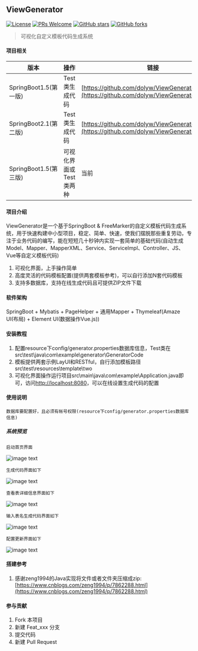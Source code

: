 ## ViewGenerator

[![License](https://img.shields.io/badge/license-MIT-blue.svg)](LICENSE)
[![PRs Welcome](https://img.shields.io/badge/PRs-welcome-brightgreen.svg)](https://github.com/dolyw/ViewGenerator/pulls)
[![GitHub stars](https://img.shields.io/github/stars/dolyw/ViewGenerator.svg?style=social&label=Stars)](https://github.com/dolyw/ViewGenerator)
[![GitHub forks](https://img.shields.io/github/forks/dolyw/ViewGenerator.svg?style=social&label=Fork)](https://github.com/dolyw/ViewGenerator)

> 可视化自定义模板代码生成系统

#### 项目相关

版本 | 操作 | 链接
----|------|----
SpringBoot1.5(第一版) | Test类生成代码  | [https://github.com/dolyw/ViewGenerator/releases](https://github.com/dolyw/ViewGenerator/releases)
SpringBoot2.1(第二版) | Test类生成代码  | [https://github.com/dolyw/ViewGenerator/releases](https://github.com/dolyw/ViewGenerator/releases)
SpringBoot1.5(第三版) | 可视化界面或Test类两种  | 当前

#### 项目介绍

ViewGenerator是一个基于SpringBoot & FreeMarker的自定义模板代码生成系统，用于快速构建中小型项目，稳定、简单、快速，使我们摆脱那些重复劳动，专注于业务代码的编写，能在短短几十秒钟内实现一套简单的基础代码(自动生成Model、Mapper、MapperXML、Service、ServiceImpl、Controller、JS、Vue等自定义模板代码)

1. 可视化界面，上手操作简单
2. 高度灵活的代码模板配置(提供两套模板参考)，可以自行添加N套代码模板
3. 支持多数据库，支持在线生成代码且可提供ZIP文件下载

#### 软件架构

SpringBoot + Mybatis + PageHelper + 通用Mapper + Thymeleaf(Amaze UI(布局) + Element UI(数据操作Vue.js))

#### 安装教程

1. 配置resource下config/generator.properties数据库信息，Test类在src\test\java\com\example\generator\GeneratorCode
2. 模板提供两套示例LayUI和RESTful，自行添加模板路径src\test\resources\template\two
3. 可视化界面操作运行项目src\main\java\com\example\Application.java即可，访问[http://localhost:8080](http://localhost:8080)，可以在线设置生成代码的配置

#### 使用说明

```
数据库要配置好，且必须有帐号权限(resource下config/generator.properties数据库信息)
```

##### 系统预览
```
启动首页界面
```
![image text](https://docs.dolyw.com/Project/ViewGenerator/image/20190406001.png)
```
生成代码界面如下
```
![image text](https://docs.dolyw.com/Project/ViewGenerator/image/20190406002.png)
```
查看表详细信息界面如下
```
![image text](https://docs.dolyw.com/Project/ViewGenerator/image/20190406003.png)
```
输入表名生成代码界面如下
```
![image text](https://docs.dolyw.com/Project/ViewGenerator/image/20190406004.png)
```
配置更新界面如下
```
![image text](https://docs.dolyw.com/Project/ViewGenerator/image/20190406005.png)

#### 搭建参考

1. 感谢zeng1994的Java实现将文件或者文件夹压缩成zip:[https://www.cnblogs.com/zeng1994/p/7862288.html](https://www.cnblogs.com/zeng1994/p/7862288.html)

#### 参与贡献

1. Fork 本项目
2. 新建 Feat_xxx 分支
3. 提交代码
4. 新建 Pull Request